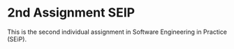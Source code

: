 # 2nd Assignment SEIP

This is the second individual assignment in Software Engineering in Practice (SEiP).